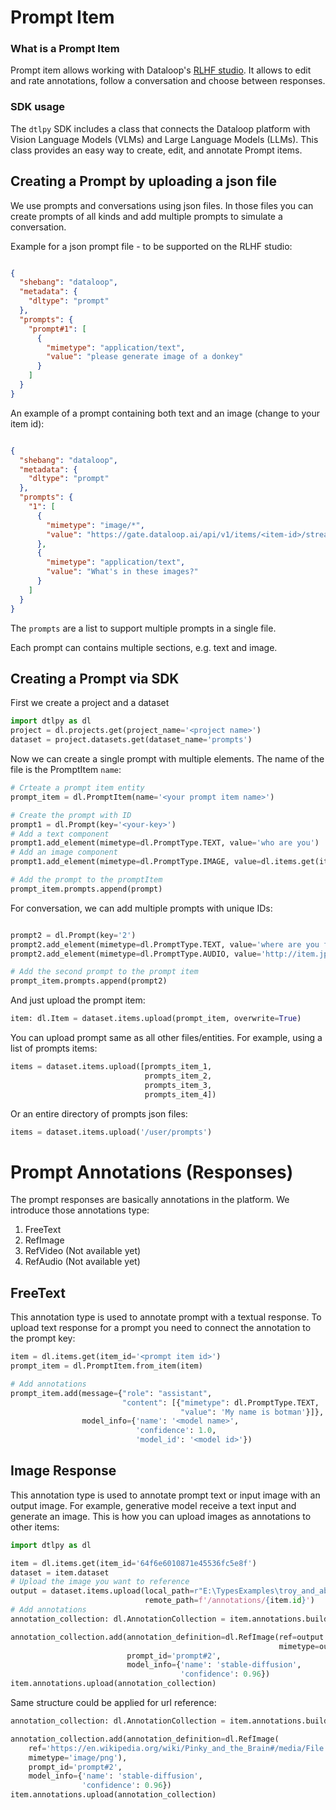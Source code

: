 # Prompt Item

### What is a Prompt Item

Prompt item allows working with Dataloop's [RLHF studio](https://docs.dataloop.ai/docs/rlhf?highlight=RLHF).
It allows to edit and rate annotations, follow a conversation and choose between responses.

### SDK usage

The `dtlpy` SDK includes a class that connects the Dataloop platform with Vision Language Models (VLMs) and Large Language
Models (LLMs). This class provides an easy way to create, edit, and annotate Prompt items.

## Creating a Prompt by uploading a json file

We use prompts and conversations using json files. In those files you can create prompts of all kinds and add multiple
prompts to simulate a conversation.

Example for a json prompt file - to be supported on the RLHF studio:

```json

{
  "shebang": "dataloop",
  "metadata": {
    "dltype": "prompt"
  },
  "prompts": {
    "prompt#1": [
      {
        "mimetype": "application/text",
        "value": "please generate image of a donkey"
      }
    ]
  }
}
```

An example of a prompt containing both text and an image (change to your item id):

```json

{
  "shebang": "dataloop",
  "metadata": {
    "dltype": "prompt"
  },
  "prompts": {
    "1": [
      {
        "mimetype": "image/*",
        "value": "https://gate.dataloop.ai/api/v1/items/<item-id>/stream"
      },
      {
        "mimetype": "application/text",
        "value": "What's in these images?"
      }
    ]
  }
}
```

The `prompts` are a list to support multiple prompts in a single file.

Each prompt can contains multiple sections, e.g. text and image.

## Creating a Prompt via SDK

First we create a project and a dataset

```python
import dtlpy as dl
project = dl.projects.get(project_name='<project name>')
dataset = project.datasets.get(dataset_name='prompts')
```

Now we can create a single prompt with multiple elements. The name of the file is the PromptItem `name`:

```python
# Crteate a prompt item entity
prompt_item = dl.PromptItem(name='<your prompt item name>')

# Create the prompt with ID
prompt1 = dl.Prompt(key='<your-key>')
# Add a text component
prompt1.add_element(mimetype=dl.PromptType.TEXT, value='who are you')
# Add an image component
prompt1.add_element(mimetype=dl.PromptType.IMAGE, value=dl.items.get(item_id='64f5bd67a9163562961377f5').stream)

# Add the prompt to the promptItem
prompt_item.prompts.append(prompt)

```

For conversation, we can add multiple prompts with unique IDs:

```python

prompt2 = dl.Prompt(key='2')
prompt2.add_element(mimetype=dl.PromptType.TEXT, value='where are you from')
prompt2.add_element(mimetype=dl.PromptType.AUDIO, value='http://item.jpg')

# Add the second prompt to the prompt item
prompt_item.prompts.append(prompt2)
```

And just upload the prompt item:

```python
item: dl.Item = dataset.items.upload(prompt_item, overwrite=True)
```

You can upload prompt same as all other files/entities.
For example, using a list of prompts items:

```python
items = dataset.items.upload([prompts_item_1,
                              prompts_item_2,
                              prompts_item_3,
                              prompts_item_4])
```

Or an entire directory of prompts json files:

```python
items = dataset.items.upload('/user/prompts')
```

# Prompt Annotations (Responses)

The prompt responses are basically annotations in the platform.
We introduce those annotations type:

1. FreeText
2. RefImage
3. RefVideo (Not available yet)
4. RefAudio (Not available yet)

## FreeText

This annotation type is used to annotate prompt with a textual response.
To upload text response for a prompt you need to connect the annotation to the prompt key:

```python
item = dl.items.get(item_id='<prompt item id>')
prompt_item = dl.PromptItem.from_item(item)

# Add annotations
prompt_item.add(message={"role": "assistant",
                         "content": [{"mimetype": dl.PromptType.TEXT,
                                      "value": 'My name is botman'}]},
                model_info={'name': '<model name>',
                            'confidence': 1.0,
                            'model_id': '<model id>'})

```

## Image Response

This annotation type is used to annotate prompt text or input image with an output image.
For example, generative model receive a text input and generate an image.
This is how you can upload images as annotations to other items:

```python
import dtlpy as dl

item = dl.items.get(item_id='64f6e6010871e45536fc5e8f')
dataset = item.dataset
# Upload the image you want to reference
output = dataset.items.upload(local_path=r"E:\TypesExamples\troy_and_abed.jpeg",
                              remote_path=f'/annotations/{item.id}')
# Add annotations
annotation_collection: dl.AnnotationCollection = item.annotations.builder()

annotation_collection.add(annotation_definition=dl.RefImage(ref=output.id,
                                                            mimetype=output.mimetype),
                          prompt_id='prompt#2',
                          model_info={'name': 'stable-diffusion',
                                      'confidence': 0.96})
item.annotations.upload(annotation_collection)

```

Same structure could be applied for url reference:

```python
annotation_collection: dl.AnnotationCollection = item.annotations.builder()

annotation_collection.add(annotation_definition=dl.RefImage(
    ref='https://en.wikipedia.org/wiki/Pinky_and_the_Brain#/media/File:PinkyandtheBrain.Pinky.png',
    mimetype='image/png'),
    prompt_id='prompt#2',
    model_info={'name': 'stable-diffusion',
                'confidence': 0.96})
item.annotations.upload(annotation_collection)

```


